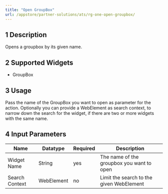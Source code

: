 ```yaml
---
title: "Open GroupBox"
url: /appstore/partner-solutions/ats/rg-one-open-groupbox/
---
```


## 1 Description

Opens a groupbox by its given name.

## 2 Supported Widgets

* GroupBox

## 3 Usage

Pass the name of the GroupBox you want to open as parameter for the action.
Optionally you can provide a WebElement as search context, to narrow down the search for the widget, if there are two or more widgets with the same name.

## 4 Input Parameters

Name | Datatype | Required | Description
--- | --- | --- | ---
Widget Name | String | yes | The name of the groupbox you want to open
Search Context | WebElement | no | Limit the search to the given WebElement
